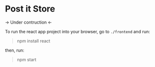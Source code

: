 # Post it Store

-> Under contruction <-

To run the react app project into your browser, go to `./frontend` and run:

>npm install react

then, run:

>npm start
